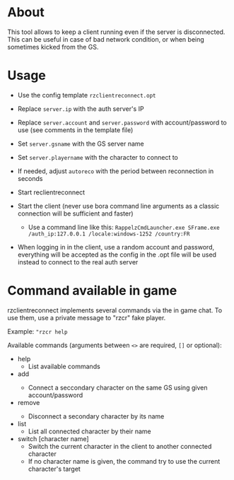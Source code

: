 # About

This tool allows to keep a client running even if the server is disconnected.
This can be useful in case of bad network condition, or when being sometimes kicked from the GS.

# Usage

* Use the config template `rzclientreconnect.opt`
* Replace `server.ip` with the auth server's IP
* Replace `server.account` and `server.password` with account/password to use (see comments in the template file)
* Set `server.gsname` with the GS server name
* Set `server.playername` with the character to connect to
* If needed, adjust `autoreco` with the period between reconnection in seconds

* Start reclientreconnect

* Start the client (never use bora command line arguments as a classic connection will be sufficient and faster)
  * Use a command line like this: `RappelzCmdLauncher.exe SFrame.exe /auth_ip:127.0.0.1 /locale:windows-1252 /country:FR`

* When logging in in the client, use a random account and password, everything will be accepted as the config
  in the .opt file will be used instead to connect to the real auth server

# Command available in game

rzclientreconnect implements several commands via the in game chat.
To use them, use a private message to "rzcr" fake player.

Example:  `"rzcr help`

Available commands (arguments between `<>` are required, `[]` or optional):

* help
  * List available commands
* add <account name> <password> <character>
  * Connect a seccondary character on the same GS using given account/password
* remove <character>
  * Disconnect a secondary character by its name
* list
  * List all connected character by their name
* switch [character name]
  * Switch the current character in the client to another connected character
  * If no character name is given, the command try to use the current character's target

